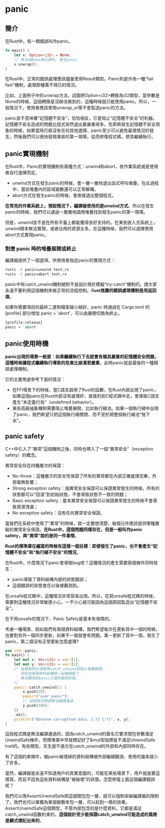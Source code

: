 # panic

## 簡介

在Rust中，有一類錯誤叫作panic。

```rust
fn main() {
    let x: Option<i32> = None;
    // 無法由None取出資料, 產生panic
    x.unwrap();
}
```

在Rust中，正常的錯誤處理應該儘量使用Result類型。Panic則是作為一種“fail fast”機制，處理那種萬不得已的情況。

比如，上面例子中的unwrap方法，試圖把Option\<i32>轉換為i32類型，當參數是None的時候，這個轉換是沒辦法做到的，這種時候就只能使用panic。所以，一般情況下，使用者應該使用unwrap\_or等不會製造panic的方法。

panic並不意味著“記憶體不安全”，恰恰相反，它是阻止“記憶體不安全”的利器。記憶體不安全造成的問題比程式突然退出要嚴重得多。在即將發生記憶體不安全現象的時候，如果當時已經沒有任何其他選擇，panic至少可以避免最壞情況的發生。然後我們可以很快發現事故的第一現場，從而修復程式碼，使其繼續執行。

## panic實現機制

在Rust中，Panic的實現機制有兩種方式：unwind和abort，依作業系統或是使用者自行選擇而定。

* unwind方式在發生panic的時候，會一層一層地退出函式呼叫堆疊，在此過程中，當前堆疊內的區域變數還可以正常解構。
* abort方式在發生panic的時候，會直接退出整個程式。

**在常見的作業系統上，預設情況下，編譯器使用的是unwind方式**。所以在發生panic的時候，我們可以通過一層層地調用堆疊找到發生panic的第一現場。

但是，unwind並不是在所有平臺上都能獲得良好支持的。在某些嵌入式系統上，unwind根本無法實現，或者佔用的資源太多。在這種時候，我們可以選擇使用abort方式實現panic。

### 對應 panic 時的堆疊展開或終止

編譯器提供了一個選項，供使用者指定panic的實現方式：

```bash
rustc -C panic=unwind test.rs
rustc -C panic=abort test.rs
```

panic中有catch\_unwind機制絕對不是設計用於模擬“try-catch”機制的。請大家永遠不要利用這個機制來做正常的流程控制。R**ust推薦的錯誤處理機制是用返回值**。

如果你需要項目的最終二進制檔案越小越好，panic 時通過在 Cargo.toml 的 \[profile] 部分增加 panic = 'abort'，可以由展開切換為終止。

```rust
[profile.release]
panic = 'abort'
```

## panic使用時機

**panic出現的場景一般是：如果繼續執行下去就會有極其嚴重的記憶體安全問題，這種時候讓程式繼續執行導致的危害比崩潰更嚴重**，此時panic就是最後的一種錯誤處理機制。

它的主要用處參考下面的情況：

* 在FFI場景下的時候，當C語言調用了Rust的函數，在Rust內部出現了panic，如果這個panic在Rust內部沒有處理好，直接扔到C程式碼中去，會導致C語言產生“未定義行為”（undefined behavior）。
* 某些高級抽象機制需要阻止堆疊展開，比如執行緒池。如果一個執行緒中出現了panic，我們希望只把這個執行緒關閉，而不至於將整個執行緒池“拖下水”。

## panic safety

C++中引入了“異常”這個機制之後，同時也帶入了一個“異常安全”（exception safety）的概念。

異常安全存在四種層次的保證：

* No-throw：這種層次的安全性保證了所有的異常都在內部正確處理完畢，外部毫無影響；
* Strong exception safety：強異常安全保證可以保證異常發生的時候，所有的狀態都可以“回滾”到初始狀態，不會導致狀態不一致的問題；
* Basic exception safety：基本異常安全保證可以保證異常發生的時候不會導致資源洩漏；
* No exception safety：沒有任何異常安全保證。

當我們在系統中使用了“異常”的時候，就一定要想清楚，每個元件應該提供哪種層級的異常安全保證。**在Rust中，這個問題同樣存在，但是一般叫作panic safety，與“異常”說的是同一件事情**。

**Rust的標準庫在編寫的時候有這樣一個目標：即便發生了panic，也不會產生“記憶體不安全”和“執行緒不安全”的情況**。

在Rust中，什麼情況下panic會導致bug呢？這種情況的產生需要兩個條件同時發生：

* panic導致了資料結構內部的狀態錯誤；
* 這個錯誤的狀態會在以後被觀測到。

在unsafe程式碼中，這種情況非常容易出現。所以，在寫unsafe程式碼的時候，需要對這種情況非常敏感小心，一不小心就可能因為這個原因製造出“記憶體不安全”。

在不用unsafe的情況下，Panic Safety是基本有保障的。

考慮一種場景、假如我們有兩個資料結構，我們希望每次在更新其中一個的時候，也要對另外一個同步更新，如果不一致就會有問題。萬一更新了其中一個，發生了panic，第二個沒有正常更新怎麼處理?

```rust
use std::panic;
fn main() {
    let mut x: Vec<i32> = vec![1];
    let mut y: Vec<i32> = vec![2];
    /* 這裡我們必須使用catch_unwind來阻止堆疊展開，
       否則這兩個資料結構就一起被銷毀了，
       無法觀測到panic引發的錯誤狀態。
    */
    panic::catch_unwind(|| {
        x.push(10);
        panic!("user panic");
        // 這段程式碼是無法編譯通過
        y.push(100);
    })
    .ok();
    println!("Observe corruptted data. {:?} {:?}", x, y);
}
```

這段程式碼是無法編譯通過的，因為catch\_unwind的簽名它要求閉包參數滿足UnwindSafe條件，而標準庫中早就標記好了\&mut型指標是不滿足UnwindSafe trait的。有些類型，天生就不適合在catch\_unwind的外部和內部同時存在。

有了這個約束條件，被panic破壞掉的資料結構被外部繼續觀測、使用的幾率就小了許多。

當然，編譯器是永遠不知道用戶的真實意圖的，可能在某些場景下，用戶就是要這樣寫，而且不認為這些資料結構是“被破壞”的狀態。怎麼修復上面這個編譯錯誤呢？

我們可以用AssertUnwindSafe把這個閉包包一層，就可以強制突破編譯器的限制了。我們也可以單獨為某個變數來包一層，可以起到一樣的效果。AssertUnwindSafe這個類型，不管內部包含的是什麼資料，它都是滿足catch\_unwind函數約束的。**這個設計至少能保證catch\_unwind可能造成的風險是顯式標記出來的**。

